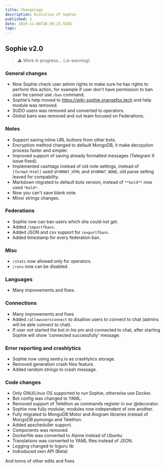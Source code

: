 ```yaml
---
title: Changelogs
description: Evolution of Sophie
published: 1
date: 2019-11-06T16:20:23.919Z
tags: 
---
```


## Sophie v2.0
> :warning: Work in progress...
{.is-warning}

### General changes
- Now Sophie check user admin rights to make sure he has rights to perform this action, for example if user don't have permission to ban user he cannot use `/ban` command.
- Sophie's help moved to https://wiki-sophie.orangefox.tech and help module was removed.
- SUDO users was removed and converted to operators.
- Global bans was removed and out team focused on Federations.

### Notes
- Support saving inline URL buttons from other bots.
- Encryption method changed to default MongoDB, it make decrpytion process faster and simpler.
- Improved support of saving already formatted messages (Telegram X issue fixed).
- Implemented cashtags instead of old note settings, instead of `[format:html]` used `$FORMAT_HTML` and `$FORMAT_NONE`, old parse setting leaved for compability.
- Markdown migrated to default bots version, instead of `**bold**` now used `*bold*`.
- Now you can't save blank note.
- Minor strings changes.

### Federations
- Sophie now can ban users which she could not get.
- Added `/importfbans`.
- Added JSON and csv support for `/exportfbans`.
- Added timestamp for every federation ban.

### Misc
- `/stats` now allowed only for operators.
- `/runs` now can be disabled.

### Languages
- Many improvements and fixes.

### Connections
- Many improvements and fixes
- Added `/allowusersconnect` to disallow users to connect to chat (admins will be able connect to chat).
- If user not started the bot in his pm and connected to chat, after starting Sophie will show 'connected successfully' message.

### Error reporting and crashlytics
- Sophie now using sentry.io as crashlytics storage.
- Removed generation crash files feature.
- Added random strings to crash message.

### Code changes
- Only GNU/Linux OS supported to run Sophie, otherwise use Docker.
- Bot config was changed to YAML.
- Removed support of Telethon as commands register in our @decorator.
- Sophie now fully modular, modules now independent of one another.
- Fully migrated to MongoDB Motor and Aiogram libraries instead of MongoDB pymongo and Telethon.
- Added apscheduller support.
- Components was removed.
- Dockerfile was converted to Alpine instead of Ubuntu.
- Translations was converted to YAML files instead of JSON.
- Logging changed to loguru lib
- Indroduced own API (Beta)

And tonns of other edits and fixes